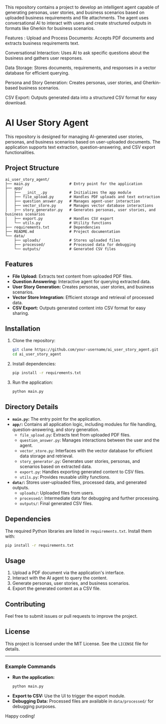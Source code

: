 This repository contains a project to develop an intelligent agent capable of generating personas, user stories, and business scenarios based on uploaded business requirements and file attachments. The agent uses conversational AI to interact with users and create structured outputs in formats like Gherkin for business scenarios.


Features : 
Upload and Process Documents: Accepts PDF documents and extracts business requirements text.

Conversational Interaction: Uses AI to ask specific questions about the business and gathers user responses.

Data Storage: Stores documents, requirements, and responses in a vector database for efficient querying.

Persona and Story Generation: Creates personas, user stories, and Gherkin-based business scenarios.

CSV Export: Outputs generated data into a structured CSV format for easy download.


# AI User Story Agent

This repository is designed for managing AI-generated user stories, personas, and business scenarios based on user-uploaded documents. The application supports text extraction, question-answering, and CSV export functionalities.

## Project Structure

```
ai_user_story_agent/
├── main.py                  # Entry point for the application
├── app/
│   ├── __init__.py          # Initializes the app module
│   ├── file_upload.py       # Handles PDF uploads and text extraction
│   ├── question_answer.py   # Manages agent-user interaction
│   ├── vector_store.py      # Manages vector database interactions
│   ├── story_generator.py   # Generates personas, user stories, and business scenarios
│   ├── export.py            # Handles CSV export
│   └── utils.py             # Utility functions
├── requirements.txt         # Dependencies
├── README.md                # Project documentation
└── data/
    ├── uploads/             # Stores uploaded files
    ├── processed/           # Processed data for debugging
    └── outputs/             # Generated CSV files
```

## Features

- **File Upload:** Extracts text content from uploaded PDF files.
- **Question Answering:** Interactive agent for querying extracted data.
- **User Story Generation:** Creates personas, user stories, and business scenarios.
- **Vector Store Integration:** Efficient storage and retrieval of processed data.
- **CSV Export:** Outputs generated content into CSV format for easy sharing.

## Installation

1. Clone the repository:
   ```bash
   git clone https://github.com/your-username/ai_user_story_agent.git
   cd ai_user_story_agent
   ```

2. Install dependencies:
   ```bash
   pip install -r requirements.txt
   ```

3. Run the application:
   ```bash
   python main.py
   ```

## Directory Details

- **`main.py`:** The entry point for the application.
- **`app/`:** Contains all application logic, including modules for file handling, question-answering, and story generation.
  - `file_upload.py`: Extracts text from uploaded PDF files.
  - `question_answer.py`: Manages interactions between the user and the agent.
  - `vector_store.py`: Interfaces with the vector database for efficient data storage and retrieval.
  - `story_generator.py`: Generates user stories, personas, and scenarios based on extracted data.
  - `export.py`: Handles exporting generated content to CSV files.
  - `utils.py`: Provides reusable utility functions.
- **`data/`:** Stores user-uploaded files, processed data, and generated outputs.
  - `uploads/`: Uploaded files from users.
  - `processed/`: Intermediate data for debugging and further processing.
  - `outputs/`: Final generated CSV files.

## Dependencies

The required Python libraries are listed in `requirements.txt`. Install them with:
```bash
pip install -r requirements.txt
```

## Usage

1. Upload a PDF document via the application's interface.
2. Interact with the AI agent to query the content.
3. Generate personas, user stories, and business scenarios.
4. Export the generated content as a CSV file.

## Contributing

Feel free to submit issues or pull requests to improve the project.

## License

This project is licensed under the MIT License. See the `LICENSE` file for details.

---

### Example Commands

- **Run the application:**
  ```bash
  python main.py
  ```
- **Export to CSV:** Use the UI to trigger the export module.
- **Debugging Data:** Processed files are available in `data/processed/` for debugging purposes.

Happy coding!
